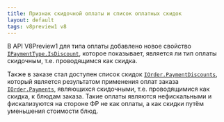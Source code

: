 ```yaml
---
title: Признак скидочной оплаты и список оплатных скидок
layout: default
tags: v8preview1 v8
---
```


В API V8Preview1 для типа оплаты добавлено новое свойство
[`IPaymentType.IsDiscount`](https://iiko.github.io/front.api.sdk/v8/html/P_Resto_Front_Api_Data_Payments_IPaymentType_IsDiscount.htm),
которое показывает, является ли тип оплаты скидочным, т.е. проводящимся как скидка.

Также в заказе стал доступен список скидок
[`IOrder.PaymentDiscounts`](https://iiko.github.io/front.api.sdk/v8/html/P_Resto_Front_Api_Data_Orders_IOrder_PaymentDiscounts.htm),
который является результатом применения оплат заказа
[`IOrder.Payments`](https://iiko.github.io/front.api.sdk/v8/html/P_Resto_Front_Api_Data_Orders_IOrder_Payments.htm),
являющихся скидочными, т.е. проводящимися как скидка, к блюдам заказа.
Такие оплаты являются нефискальными и фискализуются на стороне ФР не как оплаты, а как скидки путём уменьшения стоимости блюд.